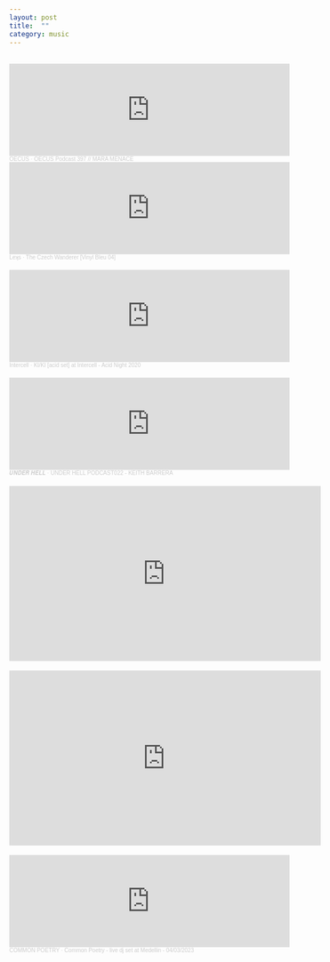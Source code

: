 ```yaml
---
layout: post
title:  ""
category: music
---
```


<br>

<iframe width="100%" height="166" scrolling="no" frameborder="no" allow="autoplay" src="https://w.soundcloud.com/player/?url=https%3A//api.soundcloud.com/tracks/1799179093&color=%23ff5500&auto_play=false&hide_related=false&show_comments=true&show_user=true&show_reposts=false&show_teaser=true"></iframe><div style="font-size: 10px; color: #cccccc;line-break: anywhere;word-break: normal;overflow: hidden;white-space: nowrap;text-overflow: ellipsis; font-family: Interstate,Lucida Grande,Lucida Sans Unicode,Lucida Sans,Garuda,Verdana,Tahoma,sans-serif;font-weight: 100;"><a href="https://soundcloud.com/oecusmusic" title="OECUS" target="_blank" style="color: #cccccc; text-decoration: none;">OECUS</a> · <a href="https://soundcloud.com/oecusmusic/oecus-podcast-397-mara-menace" title="OECUS Podcast 397 // MARA MENACE" target="_blank" style="color: #cccccc; text-decoration: none;">OECUS Podcast 397 // MARA MENACE</a></div>


<iframe width="100%" height="166" scrolling="no" frameborder="no" allow="autoplay" src="https://w.soundcloud.com/player/?url=https%3A//api.soundcloud.com/tracks/756908074&color=%23ff5500&auto_play=false&hide_related=false&show_comments=true&show_user=true&show_reposts=false&show_teaser=true"></iframe><div style="font-size: 10px; color: #cccccc;line-break: anywhere;word-break: normal;overflow: hidden;white-space: nowrap;text-overflow: ellipsis; font-family: Interstate,Lucida Grande,Lucida Sans Unicode,Lucida Sans,Garuda,Verdana,Tahoma,sans-serif;font-weight: 100;"><a href="https://soundcloud.com/leksmusiclive" title="Leʞs" target="_blank" style="color: #cccccc; text-decoration: none;">Leʞs</a> · <a href="https://soundcloud.com/leksmusiclive/the-czech-wanderer-album-version-confessions-out-now" title="The Czech Wanderer [Vinyl Bleu 04]" target="_blank" style="color: #cccccc; text-decoration: none;">The Czech Wanderer [Vinyl Bleu 04]</a></div>

<br>
<iframe width="100%" height="166" scrolling="no" frameborder="no" allow="autoplay" src="https://w.soundcloud.com/player/?url=https%3A//api.soundcloud.com/tracks/762798928&color=%23ff5500&auto_play=false&hide_related=false&show_comments=true&show_user=true&show_reposts=false&show_teaser=true"></iframe><div style="font-size: 10px; color: #cccccc;line-break: anywhere;word-break: normal;overflow: hidden;white-space: nowrap;text-overflow: ellipsis; font-family: Interstate,Lucida Grande,Lucida Sans Unicode,Lucida Sans,Garuda,Verdana,Tahoma,sans-serif;font-weight: 100;"><a href="https://soundcloud.com/intercell" title="Intercell" target="_blank" style="color: #cccccc; text-decoration: none;">Intercell</a> · <a href="https://soundcloud.com/intercell/kiki-at-intercell-acid-night-2020" title="KI/KI [acid set] at Intercell - Acid Night 2020" target="_blank" style="color: #cccccc; text-decoration: none;">KI/KI [acid set] at Intercell - Acid Night 2020</a></div>

<br>
<iframe width="100%" height="166" scrolling="no" frameborder="no" allow="autoplay" src="https://w.soundcloud.com/player/?url=https%3A//api.soundcloud.com/tracks/1454908240&color=%23ff5500&auto_play=false&hide_related=false&show_comments=true&show_user=true&show_reposts=false&show_teaser=true"></iframe><div style="font-size: 10px; color: #cccccc;line-break: anywhere;word-break: normal;overflow: hidden;white-space: nowrap;text-overflow: ellipsis; font-family: Interstate,Lucida Grande,Lucida Sans Unicode,Lucida Sans,Garuda,Verdana,Tahoma,sans-serif;font-weight: 100;"><a href="https://soundcloud.com/underhell_666" title="𝑼𝑵𝑫𝑬𝑹 𝑯𝑬𝑳𝑳" target="_blank" style="color: #cccccc; text-decoration: none;">𝑼𝑵𝑫𝑬𝑹 𝑯𝑬𝑳𝑳</a> · <a href="https://soundcloud.com/underhell_666/under-hell-podcast022-keith-barrera" title="UNDER HELL PODCAST022 - KEITH BARRERA" target="_blank" style="color: #cccccc; text-decoration: none;">UNDER HELL PODCAST022 - KEITH BARRERA</a></div>

<br>
<div align="center">
<iframe width="560" height="315" src="https://www.youtube.com/embed/c-HYuvfRH5w?si=wEve6aqeaSSBBqN0" title="YouTube video player" frameborder="0" allow="accelerometer; autoplay; clipboard-write; encrypted-media; gyroscope; picture-in-picture; web-share" allowfullscreen></iframe>
</div>

<br>
<div align="center">
<iframe width="560" height="315" src="https://www.youtube.com/embed/Ko0hAh1iriE?si=rMmjMI1TtgdKHOTG" title="YouTube video player" frameborder="0" allow="accelerometer; autoplay; clipboard-write; encrypted-media; gyroscope; picture-in-picture; web-share" allowfullscreen></iframe>
</div>

<br>
<iframe width="100%" height="166" scrolling="no" frameborder="no" allow="autoplay" src="https://w.soundcloud.com/player/?url=https%3A//api.soundcloud.com/tracks/1463804089&color=%23ff5500&auto_play=false&hide_related=false&show_comments=true&show_user=true&show_reposts=false&show_teaser=true"></iframe><div style="font-size: 10px; color: #cccccc;line-break: anywhere;word-break: normal;overflow: hidden;white-space: nowrap;text-overflow: ellipsis; font-family: Interstate,Lucida Grande,Lucida Sans Unicode,Lucida Sans,Garuda,Verdana,Tahoma,sans-serif;font-weight: 100;"><a href="https://soundcloud.com/commonpoetry" title="COMMON POETRY" target="_blank" style="color: #cccccc; text-decoration: none;">COMMON POETRY</a> · <a href="https://soundcloud.com/commonpoetry/common-poetry-fiesta-del-diablo-medellin-04-03-2023" title="Common Poetry - live dj set at Medellin - 04/03/2023" target="_blank" style="color: #cccccc; text-decoration: none;">Common Poetry - live dj set at Medellin - 04/03/2023</a></div>
